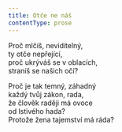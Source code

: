 ```yaml
---
title: Otče ne náš
contentType: prose
---
```


<section>

Proč mlčíš, neviditelný,  
ty otče nepřející,  
proč ukrýváš se v oblacích,  
straníš se našich očí?

Proč je tak temný, záhadný  
každý tvůj zákon, rada,  
že člověk raději má ovoce  
od lstivého hada?  
Protože žena tajemství má ráda?

</section>
